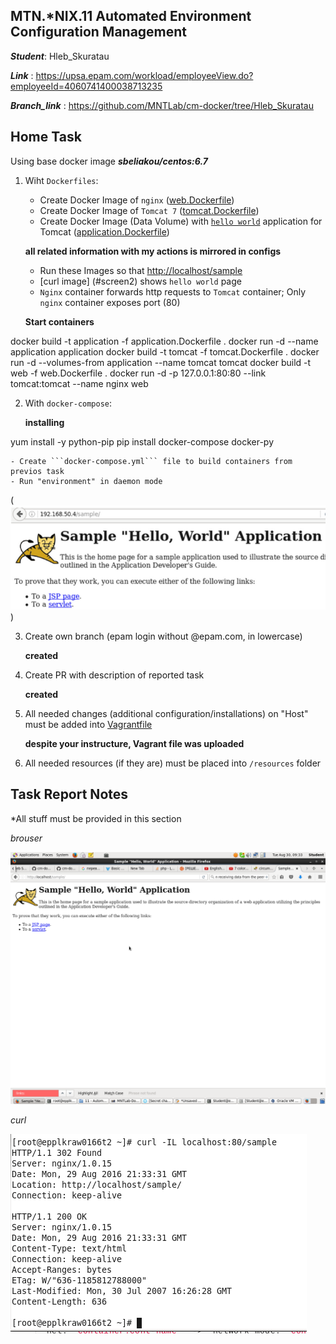 MTN.*NIX.11 Automated Environment Configuration Management
---

***Student***: Hleb_Skuratau

***Link*** : https://upsa.epam.com/workload/employeeView.do?employeeId=4060741400038713235

***Branch_link*** : https://github.com/MNTLab/cm-docker/tree/Hleb_Skuratau

Home Task
---

Using base docker image ***sbeliakou/centos:6.7***

1. Wiht ```Dockerfiles```:
    - Create Docker Image of ```nginx``` ([web.Dockerfile](/web.Dockerfile))
    - Create Docker Image of ```Tomcat 7``` ([tomcat.Dockerfile](/tomcat.Dockerfile))
    - Create Docker Image (Data Volume) with [```hello world```](https://tomcat.apache.org/tomcat-7.0-doc/appdev/sample/sample.war) application for Tomcat ([application.Dockerfile](application.Dockerfile))

    **all related information with my actions is mirrored in configs**

   - Run these Images so that [http://localhost/sample](#screen1) 
   - [curl image] (#screen2)  shows ```hello world``` page
   - ```Nginx``` container forwards http requests to ```Tomcat``` container; Only ```nginx``` container exposes port (80)

    **Start containers**

docker build -t application -f application.Dockerfile .
docker run -d --name application application
docker build -t tomcat -f tomcat.Dockerfile .
docker run -d --volumes-from application --name tomcat tomcat
docker build -t web -f web.Dockerfile .
docker run -d -p 127.0.0.1:80:80 --link tomcat:tomcat --name nginx web


2. With ```docker-compose```:

   **installing**

yum install -y python-pip
pip install docker-compose docker-py

    - Create ```docker-compose.yml``` file to build containers from previos task
    - Run "environment" in daemon mode
    
(![screen with start](/resources/Screenshot.png))

3. Create own branch (epam login without @epam.com, in lowercase)

    **created**
    
4. Create PR with description of reported task

    **created**
    
5. All needed changes (additional configuration/installations) on "Host" must be added into [Vagrantfile](/Vagrantfile)

    **despite your instructure, Vagrant file was uploaded**
    
6. All needed resources (if they are) must be placed into ```/resources``` folder

Task Report Notes
---
*All stuff must be provided in this section

<a id="screen1"></a>

*brouser*

![Alt text](/resources/Screenshot-3.png "scr1")

<a id="screen2"></a>

*curl*

![Alt text](/resources/Screenshot-2.png  "scr1")
